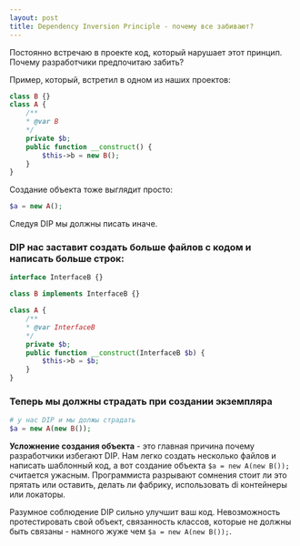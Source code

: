 ```yaml
---
layout: post
title: Dependency Inversion Principle - почему все забивают?
---
```


Постоянно встречаю в проекте код, который нарушает этот принцип. Почему разработчики предпочитаю забить?

Пример, который, встретил в одном из наших проектов:
```php
class B {}
class A {
    /**
    * @var B
    */
    private $b;
    public function __construct() {
        $this->b = new B();
    }
}
```
Создание объекта тоже выглядит просто:
```php 
$a = new A();
```
Следуя DIP мы должны писать иначе.

### DIP нас заставит создать больше файлов с кодом и написать больше строк:
```php
interface InterfaceB {}

class B implements InterfaceB {}

class A {
    /**
    * @var InterfaceB
    */
    private $b;
    public function __construct(InterfaceB $b) {
        $this->b = $b;
    }
}
```

### Теперь мы должны страдать при создании экземпляра
```php
# у нас DIP и мы должы страдать
$a = new A(new B());
```
**Усложнение создания объекта** - это главная причина почему разработчики избегают DIP. 
Нам легко создать несколько файлов и написать шаблонный код, а вот создание объекта `$a = new A(new B());` считается ужасным.
Программиста разрывают сомнения стоит ли это прятать или оставить, делать ли фабрику, использовать di контейнеры или локаторы.

Разумное соблюдение DIP сильно улучшит ваш код. Невозможность протестировать свой объект, связанность классов, которые не должны быть связаны - намного жуже чем  `$a = new A(new B());`. 
